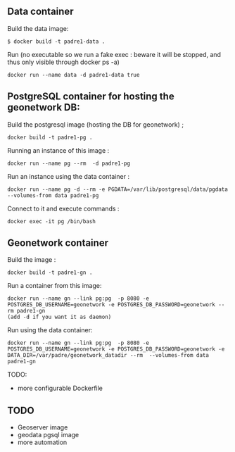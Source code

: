 Data container
--------------
Build the data image:

	$ docker build -t padre1-data .
	
Run (no executable so we run a fake exec : beware it will be stopped, and thus only visible through docker ps -a)

	docker run --name data -d padre1-data true

PostgreSQL container for hosting the geonetwork DB: 
---------------------------------------------------

Build the postgresql image (hosting the DB for geonetwork) ; 

	docker build -t padre1-pg .
	
Running an instance of this image : 

	docker run --name pg --rm  -d padre1-pg
	
Run an instance using the data container :

	docker run --name pg -d --rm -e PGDATA=/var/lib/postgresql/data/pgdata --volumes-from data padre1-pg
	
Connect to it and execute commands : 

	docker exec -it pg /bin/bash
	
Geonetwork container
--------------------
Build the image :

	docker build -t padre1-gn .

Run a container from this image:

	docker run --name gn --link pg:pg  -p 8080 -e POSTGRES_DB_USERNAME=geonetwork -e POSTGRES_DB_PASSWORD=geonetwork --rm padre1-gn
	(add -d if you want it as daemon)
	
Run using the data container:

	docker run --name gn --link pg:pg  -p 8080 -e POSTGRES_DB_USERNAME=geonetwork -e POSTGRES_DB_PASSWORD=geonetwork -e DATA_DIR=/var/padre/geonetwork_datadir --rm  --volumes-from data padre1-gn
	
TODO:
- more configurable Dockerfile

TODO
----

- Geoserver image
- geodata pgsql image
- more automation
